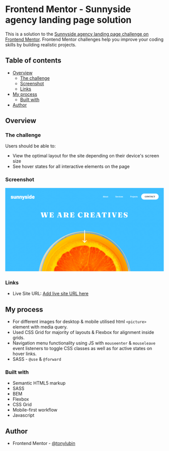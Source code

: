 # Frontend Mentor - Sunnyside agency landing page solution

This is a solution to the [Sunnyside agency landing page challenge on Frontend Mentor](https://www.frontendmentor.io/challenges/sunnyside-agency-landing-page-7yVs3B6ef). Frontend Mentor challenges help you improve your coding skills by building realistic projects.

## Table of contents

- [Overview](#overview)
  - [The challenge](#the-challenge)
  - [Screenshot](#screenshot)
  - [Links](#links)
- [My process](#my-process)
  - [Built with](#built-with)
- [Author](#author)

## Overview

### The challenge

Users should be able to:

- View the optimal layout for the site depending on their device's screen size
- See hover states for all interactive elements on the page

### Screenshot

![](./sunnyside-frontend%20mentor.png)

### Links

- Live Site URL: [Add live site URL here](https://tonylubin.github.io/Sunnyside---Frontend-mentor/)

## My process

- For different images for desktop & mobile utilised html `<picture>` element with media query. 
- Used CSS Grid for majority of layouts & Flexbox for alignment inside grids.
- Navigation menu functionality using JS with `mouseenter` & `mouseleave` event listeners to toggle CSS classes as well as for active states on hover links.
- SASS - `@use` & `@forward`

### Built with

- Semantic HTML5 markup
- SASS
- BEM
- Flexbox
- CSS Grid
- Mobile-first workflow
- Javascript

## Author

- Frontend Mentor - [@tonylubin](https://www.frontendmentor.io/profile/tonylubin)